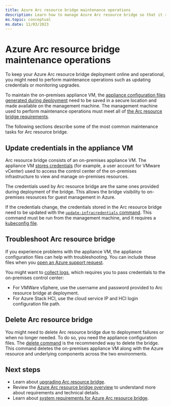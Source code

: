 ```yaml
---
title: Azure Arc resource bridge maintenance operations
description: Learn how to manage Azure Arc resource bridge so that it remains online and operational.
ms.topic: conceptual
ms.date: 11/03/2023
---
```


# Azure Arc resource bridge maintenance operations

To keep your Azure Arc resource bridge deployment online and operational, you might need to perform maintenance operations such as updating credentials or monitoring upgrades.

To maintain the on-premises appliance VM, the [appliance configuration files generated during deployment](deploy-cli.md#az-arcappliance-createconfig) need to be saved in a secure location and made available on the management machine. The management machine used to perform maintenance operations must meet all of [the Arc resource bridge requirements](system-requirements.md).  

The following sections describe some of the most common maintenance tasks for Arc resource bridge.

## Update credentials in the appliance VM

Arc resource bridge consists of an on-premises appliance VM. The appliance VM [stores credentials](system-requirements.md#user-account-and-credentials) (for example, a user account for VMware vCenter) used to access the control center of the on-premises infrastructure to view and manage on-premises resources.

The credentials used by Arc resource bridge are the same ones provided during deployment of the bridge. This allows the bridge visibility to on-premises resources for guest management in Azure.

If the credentials change, the credentials stored in the Arc resource bridge need to be updated with the [`update-infracredentials` command](/cli/azure/arcappliance/update-infracredentials). This command must be run from the management machine, and it requires a [kubeconfig file](system-requirements.md#kubeconfig).

## Troubleshoot Arc resource bridge

If you experience problems with the appliance VM, the appliance configuration files can help with troubleshooting. You can include these files when you [open an Azure support request](../../azure-portal/supportability/how-to-create-azure-support-request.md).

You might want to [collect logs](/cli/azure/arcappliance/logs#az-arcappliance-logs-vmware), which requires you to pass credentials to the on-premises control center:

- For VMWare vSphere, use the username and password provided to Arc resource bridge at deployment.
- For Azure Stack HCI, use the cloud service IP and HCI login configuration file path.

## Delete Arc resource bridge

You might need to delete Arc resource bridge due to deployment failures or when no longer needed. To do so, you need the appliance configuration files. The [delete command](deploy-cli.md#az-arcappliance-delete) is the recommended way to delete the bridge. This command deletes the on-premises appliance VM along with the Azure resource and underlying components across the two environments.

## Next steps

- Learn about [upgrading Arc resource bridge](upgrade.md).
- Review the [Azure Arc resource bridge overview](overview.md) to understand more about requirements and technical details.
- Learn about [system requirements for Azure Arc resource bridge](system-requirements.md).

